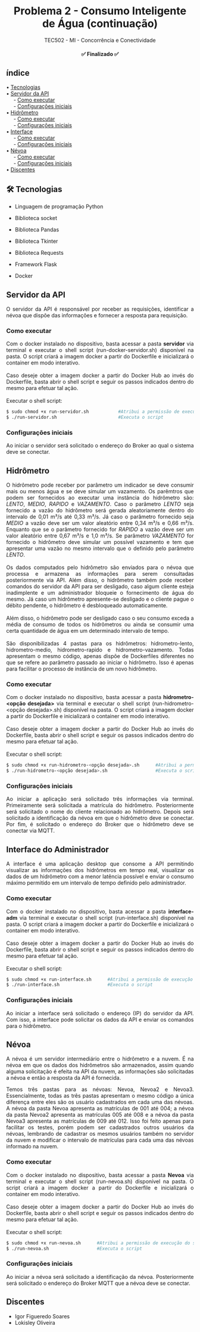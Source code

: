 <h1  align="center">Problema 2 - Consumo Inteligente de Água (continuação)</h1>

<p  align="center">
TEC502 - MI - Concorrência e Conectividade
</p>

<h4  id="status"  align="center"> ✅ Finalizado ✅ </h4>

## índice

<p  align="left">
• <a  href="#tec">Tecnologias</a> <br>
• <a  href="#api">Servidor da API</a> <br>
&nbsp;&nbsp;&nbsp;&nbsp;&nbsp;- <a  href="#apiexe"> Como executar</a> <br>
&nbsp;&nbsp;&nbsp;&nbsp;&nbsp;- <a  href="#configservidor"> Configurações iniciais</a> <br>
• <a  href="#hidrometro">Hidrômetro</a> <br>
&nbsp;&nbsp;&nbsp;&nbsp;&nbsp;- <a  href="#exehidro"> Como executar</a> <br>
&nbsp;&nbsp;&nbsp;&nbsp;&nbsp;- <a  href="#confighidro"> Configurações iniciais</a> <br>
• <a  href="#interface">Interface</a> <br>
&nbsp;&nbsp;&nbsp;&nbsp;&nbsp;- <a  href="#exeinterface">  Como executar</a> <br>
&nbsp;&nbsp;&nbsp;&nbsp;&nbsp;- <a  href="#configinterface"> Configurações iniciais</a> <br>
• <a  href="#nevoa">Névoa</a> <br>
&nbsp;&nbsp;&nbsp;&nbsp;&nbsp;- <a  href="#exenevoa"> Como executar</a> <br>
&nbsp;&nbsp;&nbsp;&nbsp;&nbsp;- <a  href="#confignevoa"> Configurações iniciais</a> <br>
• <a  href="#discente">Discentes</a> <br>
</p>

<h2  id="tec" >🛠 Tecnologias </h2>

- Linguagem de programação Python

- Biblioteca socket

- Biblioteca Pandas

- Biblioteca Tkinter

- Biblioteca Requests

- Framework Flask

- Docker

<h2  id="api">Servidor da API</h2>

<p  align="justify">
O servidor da API é responsável por receber as requisições, identificar a névoa que dispõe das informações e fornecer a resposta para requisição.
<br>
</p>

<h3  id="apiexe">Como executar</h3>

<p  align="justify">
Com o docker instalado no dispositivo, basta acessar a pasta <strong>servidor</strong> via terminal e executar o shell script (run-docker-servidor.sh) disponível na pasta. O script criará a imagem docker a partir do Dockerfile e inicializará o container em modo interativo.
<br>
<br>
Caso deseje obter a imagem docker a partir do Docker Hub ao invés do Dockerfile, basta abrir o shell script e seguir os passos indicados dentro do mesmo para efetuar tal ação. 
<br>
<br>
Executar o shell script:
</p>

```bash
$ sudo chmod +x run-servidor.sh           #Atribui a permissão de execução do script
$ ./run-servidor.sh                       #Executa o script
```

<h3 id="configservidor">Configurações iniciais</h3>
<p  align="justify">
Ao iniciar o servidor será solicitado o endereço do Broker ao qual o sistema deve se conectar.
</p>
<h2  id="hidrometro">Hidrômetro</h2>

<p  align="justify">
O hidrômetro pode receber por parâmetro um indicador se deve consumir mais ou menos água e se deve simular um vazamento. Os parêmtros que podem ser fornecidos ao executar uma instância do hidrômetro são: <i>LENTO</i>, <i>MEDIO</i>, <i>RAPIDO</i> e <i>VAZAMENTO</i>. Caso o parâmetro <i>LENTO</i> seja fornecido a vazão do hidrômetro será gerada aleatoriamente dentro do intervalo de 0,01 m³/s até 0,33 m³/s. Já caso o parâmetro fornecido seja <i>MEDIO</i> a vazão deve ser um valor aleatório entre 0,34 m³/s e 0,66 m³/s. Enquanto que se o parâmetro fornecido for <i>RAPIDO</i> a vazão deve ser um valor aleatório entre 0,67 m³/s e 1,0 m³/s. Se parâmetro <i>VAZAMENTO</i> for fornecido o hidrômetro deve simular um possível vazamento e tem que apresentar uma vazão no mesmo intervalo que o definido pelo parâmetro <i>LENTO</i>.
<br>
<br>
Os dados computados pelo hidrômetro são enviados para o névoa que processa e armazena as informações para serem consultadas posteriormente via API. Além disso, o hidrômetro também pode receber comandos do servidor da API para ser desligado, caso algum cliente esteja inadimplente e um administrador bloqueie o fornecimento de água do mesmo. Já caso um hidrômetro apresente-se desligado e o cliente pague o débito pendente, o hidrômetro é desbloqueado automaticamente. <br>
<br>
Além disso, o hidrômetro pode ser desligado caso o seu consumo exceda a média de consumo de todos os hidrômetros ou ainda se consumir uma certa quantidade de água em um determinado intervalo de tempo.
<br>
<br>
São disponibilizadas 4 pastas para os hidrômetros: hidrometro-lento, hidrometro-medio, hidrometro-rapido e hidrometro-vazamento. Todas apresentam o mesmo código, apenas dispõe de Dockerfiles diferentes no que se refere ao parâmetro passado ao iniciar o hidrômetro. Isso é apenas para facilitar o processo de instância de um novo hidrômetro.
</p>

<h3  id="exehidro">Como executar</h3>

<p  align="justify">
Com o docker instalado no dispositivo, basta acessar a pasta <strong>hidrometro-&lt;opção desejada&gt;</strong> via terminal e executar o shell script (run-hidrometro-&lt;opção desejada&gt;.sh) disponível na pasta. O script criará a imagem docker a partir do Dockerfile e inicializará o container em modo interativo.
<br>
<br>
Caso deseje obter a imagem docker a partir do Docker Hub ao invés do Dockerfile, basta abrir o shell script e seguir os passos indicados dentro do mesmo para efetuar tal ação. 
<br>
<br>
Executar o shell script:
</p>

```bash
$ sudo chmod +x run-hidrometro-<opção desejada>.sh      #Atribui a permissão de execução do script
$ ./run-hidrometro-<opção desejada>.sh                  #Executa o script
```
<h3 id="confighidro">Configurações iniciais</h3>
<p  align="justify">
Ao iniciar a aplicação será solicitado três informações via terminal. Primeiramente será solicitada a matrícula do hidrômetro. Posteriormente será solicitado o nome do cliente relacionado ao hidrômetro. Depois será solicitado a identificação da névoa em que o hidrômetro deve se conectar. Por fim, é solicitado o endereço do Broker que o hidrômetro deve se conectar via MQTT.
</p>

<h2  id="interface">Interface do Administrador</h2>

<p  align="justify">
A interface é uma aplicação desktop que consome a API permitindo visualizar as informações dos hidrômetros em tempo real, visualizar os dados de um hidrômetro com a menor latência possível e enviar o consumo máximo permitido em um intervalo de tempo definido pelo administrador.
</p>

<h3  id="exeinterface">Como executar</h3>

<p  align="justify">
Com o docker instalado no dispositivo, basta acessar a pasta <strong>interface-adm</strong> via terminal e executar o shell script (run-interface.sh) disponível na pasta. O script criará a imagem docker a partir do Dockerfile e inicializará o container em modo interativo.
<br>
<br>
Caso deseje obter a imagem docker a partir do Docker Hub ao invés do Dockerfile, basta abrir o shell script e seguir os passos indicados dentro do mesmo para efetuar tal ação. 
<br>
<br>
Executar o shell script:
</p>

```bash
$ sudo chmod +x run-interface.sh      #Atribui a permissão de execução do script
$ ./run-interface.sh                  #Executa o script
```
<h3 id="configinterface">Configurações iniciais</h3>
<p  align="justify">
Ao iniciar a interface será solicitado o endereço (IP) do servidor da API. Com isso, a interface pode solicitar os dados da API e enviar os comandos para o hidrômetro.
</p>

<h2  id="nevoa">Névoa</h2>
<p  align="justify">
A névoa é um servidor intermediário entre o hidrômetro e a nuvem. É na névoa em que os dados dos hidrômetros são armazenados, assim quando alguma solicitação é efeita na API da nuvem, as informações são solicitadas a névoa e então a resposta da API é fornecida.
</p>

<p align="justify">
Temos três pastas para as névoas: Nevoa, Nevoa2 e Nevoa3. Essencialmente, todas as três pastas apresentam o mesmo código a única diferença entre eles são os usuário cadastrados em cada uma das névoas. A névoa da pasta Nevoa apresenta as matrículas de 001 até 004; a névoa da pasta Nevoa2 apresenta as matrículas 005 até 008 e a névoa da pasta Nevoa3 apresenta as matrículas de 009 até 012. Isso foi feito apenas para facilitar os testes, porém podem ser cadastrados outros usuários da névoas, lembrando de cadastrar os mesmos usuários também no servidor da nuvem e modificar o intervalo de matrículas para cada uma das névoas informado na nuvem.
</p>

<h3  id="exenevoa">Como executar</h3>
<p  align="justify">
Com o docker instalado no dispositivo, basta acessar a pasta <strong>Nevoa</strong> via terminal e executar o shell script (run-nevoa.sh) disponível na pasta. O script criará a imagem docker a partir do Dockerfile e inicializará o container em modo interativo.
<br>
<br>
Caso deseje obter a imagem docker a partir do Docker Hub ao invés do Dockerfile, basta abrir o shell script e seguir os passos indicados dentro do mesmo para efetuar tal ação.
<br>
<br>
Executar o shell script:
</p>

```bash
$ sudo chmod +x run-nevoa.sh      #Atribui a permissão de execução do script
$ ./run-nevoa.sh                  #Executa o script
```
<h3 id="confignevoa">Configurações iniciais</h3>
<p  align="justify">
Ao iniciar a névoa será solicitado a identificação da névoa. Posteriormente será solicitado o endereço do Broker MQTT que a névoa deve se conectar.
</p>

<h2 id="discente">Discentes</h2>

- Igor Figueredo Soares
- Lokisley Oliveira

